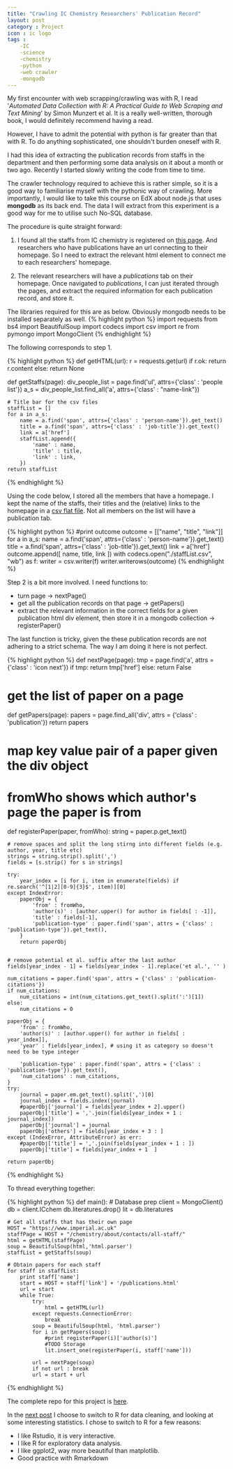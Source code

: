 ```yaml
---
title: "Crawling IC Chemistry Researchers' Publication Record"
layout: post
category : Project
icon : ic logo
tags :
    -IC
    -science
    -chemistry
    -python
    -web crawler
    -mongodb
---
```


My first encounter with web scrapping/crawling was with R, I read '*Automated Data Collection with R: A Practical Guide to Web Scraping and Text Mining*' by Simon Munzert et al. It is a really well-written, thorough book, I would definitely recommend having a read.

However, I have to admit the potential with python is far greater than that with R. To do anything sophisticated, one shouldn't burden oneself with R.

I had this idea of extracting the publication records from staffs in the department and then performing some data analysis on it about a month or two ago. Recently I started slowly writing the code from time to time.

 The crawler technology required to achieve this is rather simple, so it is a good way to familiarise myself with the pythonic way of crawling. More importantly, I would like to take this course on EdX about node.js that uses **mongodb** as its back end. The data I will extract from this experiment is a good way for me to utilise such No-SQL database.

The procedure is quite straight forward:
1. I found all the staffs from IC chemistry is registered on [this page](https://www.imperial.ac.uk/chemistry/about/contacts/all-staff/). And researchers who have publications have an url connecting to their homepage. So I need to extract the relevant html element to connect me to each researchers' homepage.

2. The relevant researchers will have a *publications* tab on their homepage. Once navigated to *publications*, I can just iterated through the pages, and extract the required information for each publication record, and store it.


The libraries required for this are as below. Obviously mongodb needs to be installed separately as well.
{% highlight python %}
import requests
from bs4 import BeautifulSoup
import codecs
import csv
import re
from pymongo import MongoClient
{% endhighlight %}


The following corresponds to step 1.

{% highlight python %}
def getHTML(url):
    r = requests.get(url)
    if r.ok:
        return r.content
    else: return None

def getStaffs(page):
    div_people_list = page.find('ul', attrs={'class' : 'people list'})
    a_s = div_people_list.find_all('a', attrs={'class' : "name-link"})

    # Title bar for the csv files
    staffList = []
    for a in a_s:
        name = a.find('span', attrs={'class' : 'person-name'}).get_text()
        title = a.find('span', attrs={'class' : 'job-title'}).get_text()
        link = a['href']
        staffList.append({
            'name' : name,
            'title' : title,
            'link' : link,
        })
    return staffList

{% endhighlight %}

Using the code below, I stored all the members that have a homepage. I kept the name of the staffs, their titles and the (relative) links to the homepage in a [csv flat file](https://github.com/hjuinj/Web-Scrappers/blob/master/3.IC%20Chem/staffList.csv). Not all members on the list will have a publication tab.

{% highlight python %}
#print outcome
outcome = [["name", "title", "link"]]
for a in a_s:
    name = a.find('span', attrs={'class' : 'person-name'}).get_text()
    title = a.find('span', attrs={'class' : 'job-title'}).get_text()
    link = a['href']
    outcome.append([ name, title, link ])
with codecs.open("./staffList.csv", "wb") as f:
    writer = csv.writer(f)
    writer.writerows(outcome)
{% endhighlight %}

Step 2 is a bit more involved. I need functions to:

- turn page -> nextPage()
- get all the publication records on that page -> getPapers()
- extract the relevant information in the correct fields for a given publication html div element, then store it in a mongodb collection -> registerPaper()

The last function is tricky, given the these publication records are not adhering to a strict schema. The way I am doing it here is not perfect.

{% highlight python %}
def nextPage(page):
    tmp = page.find('a', attrs = {'class' : 'icon next'})
    if tmp:
        return tmp['href']
    else:
        return False

# get the list of paper on a page
def getPapers(page):
    papers = page.find_all('div', attrs = {'class' : 'publication'})
    return papers

# map key value pair of a paper given the div object
# fromWho shows which author's page the paper is from
def registerPaper(paper, fromWho):
    string = paper.p.get_text()


    # remove spaces and split the long stirng into different fields (e.g. author, year, title etc)
    strings = string.strip().split(',')
    fields = [s.strip() for s in strings]

    try:
        year_index = [i for i, item in enumerate(fields) if re.search('^[1|2][0-9]{3}$', item)][0]
    except IndexError:
        paperObj = {
            'from' : fromWho,
            'author(s)' : [author.upper() for author in fields[ : -1]],
            'title' : fields[-1],
            'publication-type' : paper.find('span', attrs = {'class' : 'publication-type'}).get_text(),
        }
        return paperObj


    # remove potential et al. suffix after the last author
    fields[year_index - 1] = fields[year_index - 1].replace('et al.', '' )

    num_citations = paper.find('span', attrs = {'class' : 'publication-citations'})
    if num_citations:
        num_citations = int(num_citations.get_text().split(':')[1])
    else:
        num_citations = 0

    paperObj = {
        'from' : fromWho,
        'author(s)' : [author.upper() for author in fields[ : year_index]],
        'year' : fields[year_index], # using it as category so doesn't need to be type integer

        'publication-type' : paper.find('span', attrs = {'class' : 'publication-type'}).get_text(),
        'num_citations' : num_citations,
    }
    try:
        journal = paper.em.get_text().split(',')[0]
        journal_index = fields.index(journal)
        #paperObj['journal'] = fields[year_index + 2].upper()
        paperObj['title'] = ','.join(fields[year_index + 1 : journal_index])
        paperObj['journal'] = journal
        paperObj['others'] = fields[year_index + 3 : ]
    except (IndexError, AttributeError) as err:
        #paperObj['title'] = ','.join(fields[year_index + 1 : ])
        paperObj['title'] = fields[year_index + 1  ]

    return paperObj
{% endhighlight %}

To thread everything together:

{% highlight python %}
def main():
    # Database prep
    client = MongoClient()
    db = client.ICchem
    db.literatures.drop()
    lit = db.literatures

    # Get all staffs that has their own page
    HOST = "https://www.imperial.ac.uk"
    staffPage = HOST + "/chemistry/about/contacts/all-staff/"
    html = getHTML(staffPage)
    soup = BeautifulSoup(html,'html.parser')
    staffList = getStaffs(soup)

    # Obtain papers for each staff
    for staff in staffList:
        print staff['name']
        start = HOST + staff['link'] + '/publications.html'
        url = start
        while True:
            try:
                html = getHTML(url)
            except requests.ConnectionError:
                break
            soup = BeautifulSoup(html, 'html.parser')
            for i in getPapers(soup):
                #print registerPaper(i)['author(s)']
                #TODO Storage
                lit.insert_one(registerPaper(i, staff['name']))

            url = nextPage(soup)
            if not url : break
            url = start + url


{% endhighlight %}

The complete repo for this project is [here](https://github.com/hjuinj/Web-Scrappers/blob/master/3.IC%20Chem/).

In the [next post](http://hjuinj.github.io/project/2016/08/25/ICchemII) I choose to switch to R for data cleaning, and looking at some interesting statistics. I chose to switch to R for a few reasons:
- I like Rstudio, it is very interactive.
- I like R for exploratory data analysis.
- I like ggplot2, way more beautiful than matplotlib.
- Good practice with Rmarkdown
